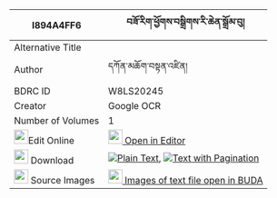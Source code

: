 |I894A4FF6|བཟོ་རིག་ཕྱོགས་བསྒྲིགས་རི་ཆེན་སྒྲོམ་བུ། 
| --- | --- 
|Alternative Title |
|Author| དཀོན་མཆོག་བསྟན་འཛིན།
|BDRC ID | W8LS20245
|Creator | Google OCR
|Number of Volumes| 1
|<img width="25" src="https://img.icons8.com/color/25/000000/edit-property.png">Edit Online| [<img width="25" src="https://avatars.githubusercontent.com/u/45091458?s=200&v=4"> Open in Editor](http://editor.openpecha.org/I894A4FF6)
|<img width="25" src="https://img.icons8.com/fluent/48/000000/download-2.png"/>  Download | [![](https://img.icons8.com/color/20/000000/txt.png)Plain Text](https://github.com/Openpecha/I894A4FF6/releases/download/v1/zorik_chok_drik_ri_chen_drombu_plain_I894A4FF6.zip), [![](https://img.icons8.com/color/20/000000/txt.png)Text with Pagination](https://github.com/Openpecha/I894A4FF6/releases/download/v1/zorik_chok_drik_ri_chen_drombu_pages_I894A4FF6.zip)
|<img width="25" src="https://img.icons8.com/plasticine/100/000000/pictures-folder.png"/>  Source Images | [<img width="25" src="https://library.bdrc.io/icons/BUDA-small.svg"> Images of text file open in BUDA](https://library.bdrc.io/show/bdr:W8LS20245)